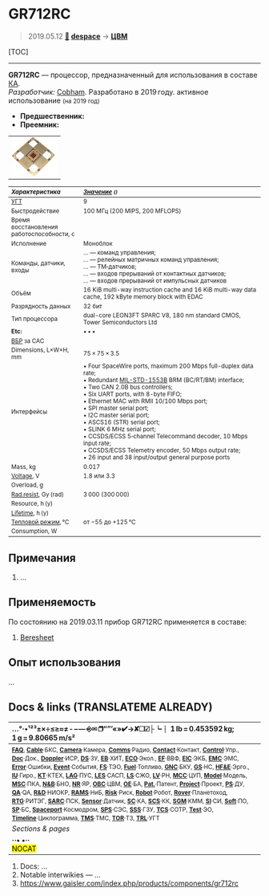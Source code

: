 # GR712RC
> 2019.05.12 **[🚀](../index/index.md) [despace](index.md)** → **[ЦВМ](obc.md)**

[TOC]

---

**GR712RC** — процессор, предназначенный для использования в составе [КА](sc.md).  
*Разработчик:* [Cobham](cobham.md). Разработано в 2019 году. активное использование <small>(на 2019 год)</small>
   - **Предшественник:** 
   - **Преемник:** 

||
|:--|
| [![](f/cpu/g/gr712rc_pic1_thumb.jpg)](f/cpu/g/gr712rc_pic1.jpg)  |

<small>

|*Характеристика*|*[Значение](si.md) <small>()</small>*|
|:--|:--|
|[УГТ](trl.md)| 9  |
| Быстродействие  | 100 МГц (200 MIPS, 200 MFLOPS) |
| Время восстановления<br> работоспособности, с  |  |
|Исполнение|  Моноблок  |
| Команды, датчики, входы  |… — команд управления;<br>… — релейных матричных команд управления;<br>… — ТМ‑датчиков;<br>… — входов прерываний от контактных датчиков;<br>… — входов прерываний от импульсных датчиков  |
| Объём  | 16 KiB multi-way instruction cache and 16 KiB multi-way data cache, 192 kByte memory block with EDAC  |
| Разрядность данных  | 32 бит |
| Тип процессора  | dual-core LEON3FT SPARC V8, 180 nm standard CMOS, Tower Semiconductors Ltd |
|**Etc:**|• • •|
|[ВБР](rams.md) за САС|  |
|Dimensions, L×W×H, mm|  75 × 75 × 3.5  |
|Интерфейсы|  • Four SpaceWire ports, maximum 200 Mbps full-duplex data rate;<br> • Redundant [MIL-STD-1553B](mil_std_1553b.md) BRM (BC/RT/BM) interface;<br> • Two CAN 2.0B bus controllers;<br> • Six UART ports, with 8-byte FIFO;<br> • Ethernet MAC with RMII 10/100 Mbps port;<br> • SPI master serial port;<br> • I2C master serial port;<br> • ASCS16 (STR) serial port;<br> • SLINK 6 MHz serial port;<br> • CCSDS/ECSS 5‑channel Telecommand decoder, 10 Mbps input rate;<br> • CCSDS/ECSS Telemetry encoder, 50 Mbps output rate;<br> • 26 input and 38 input/output general purpose ports  |
|Mass, kg|  0.017  |
|[Voltage](voltage.md), V|  1.8 или 3.3 |
|Overload, g|   |
|[Rad.resist](ion_rad.md), Gy (rad)|  3 000 (300 000)   |
|Resource, h (y)|   |
|[Lifetime](lifetime.md), h (y)|  |
|[Тепловой режим](tcs.md), ℃|  от −55 до +125 ℃  |
|Consumption, W|   |

</small>



<p style="page-break-after:always"> </p>

## Примечания
   1. …



## Применяемость
По состоянию на 2019.03.11 прибор GR712RC применяется в составе:

   1. [Beresheet](beresheet.md)



## Опыт использования
…



<p style="page-break-after:always"> </p>

## Docs & links (TRANSLATEME ALREADY)
|…°·•¹²³±×÷≤≥≈≠ ‑ −— ⎆✉ ❐“”’«»✔→✘☐☑├┕┆ 1 lb = 0.453592 kg; 1 g = 9.80665 m/s²|
|:--|
|<small>**[FAQ](faq.md)**, **[Cable](cable.md)**·БКС, **[Camera](camera.md)**·Камера, **[Comms](comms.md)**·Радио, **[Contact](contact.md)**·Контакт, **[Control](control.md)**·Упр., **[Doc](doc.md)**·Док., **[Doppler](doppler.md)**·ИСР, **[DS](ds.md)**·ЗУ, **[EB](eb.md)**·ХИТ, **[ECO](ecology.md)**·Экол., **[EF](ef.md)**·ВВФ, **[ElC](elc.md)**·ЭКБ, **[EMC](emc.md)**·ЭМС, **[Error](error.md)**·Ошибки, **[Event](event.md)**·События, **[FS](fs.md)**·ТЭО, **[Fuel](fuel.md)**·Топливо, **[GNC](gnc.md)**·БКУ, **[GS](scs.md)**·НС, **[HF&E](hfe.md)**·Эрго., **[IU](iu.md)**·Гиро., **[KT](kt.md)**·КТЕХ, **[LAG](lag.md)**·ПУC, **[LES](les.md)**·САСП, **[LS](ls.md)**·СЖО, **[LV](lv.md)**·РН, **[MCC](mcc.md)**·ЦУП, **[Model](model.md)**·Модель, **[MSC](sc.md)**·ПКА, **[N&B](nnb.md)**·БНО, **[NR](nr.md)**·ЯР, **[OBC](obc.md)**·ЦВМ, **[OE](oe.md)**·БА, **[Pat.](патент.md)**·Патент, **[Project](project.md)**·Проект, **[PS](ps.md)**·ДУ, **[QA](quality.md)**·QA, **[R&D](rnd.md)**·НИОКР, **[RAMS](rams.md)**·НиБ, **[Risk](risk.md)**·Риск, **[Robot](robotics.md)**·Робот, **[Rover](rover.md)**·Планетоход, **[RTG](rtg.md)**·РИТЭГ, **[SARC](sarc.md)**·ПСК, **[Sensor](sensor.md)**·Датчик, **[SC](sc.md)**·КА, **[SCS](scs.md)**·КК, **[SGM](sgm.md)**·КММ, **[SI](si.md)**·СИ, **[Soft](soft.md)**·ПО, **[SP](sp.md)**·БС, **[Spaceport](spaceport.md)**·Космодром, **[SPS](sps.md)**·СЭС, **[SSS](sss.md)**·ГЗУ, **[TCS](tcs.md)**·СОТР, **[Test](test.md)**·ЭО, **[Timeline](timeline.md)**·Циклограмма, **[TMS](tms.md)**·ТМС, **[TOR](tor.md)**·ТЗ, **[TRL](trl.md)**·УГТ</small>|
|*Sections & pages*|
|**··• [](.md) •··**<br> <mark>NOCAT</mark> |

   1. Docs: …
   1. Notable interwikies — …
   1. <https://www.gaisler.com/index.php/products/components/gr712rc>
